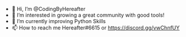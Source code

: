 - 👋 Hi, I’m @CodingByHereafter
- 👀 I’m interested in growing a great community with good tools!
- 🌱 I’m currently improving Python Skills
- 📫 How to reach me Hereafter#6615 or https://discord.gg/vwChnfUY
